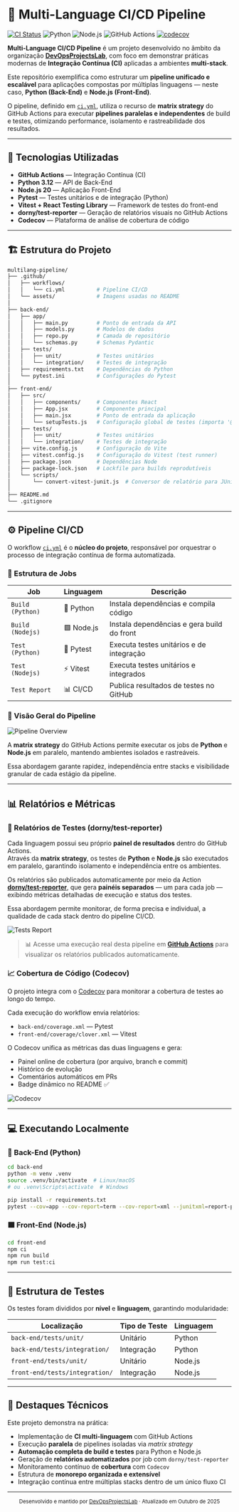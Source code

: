# 🚀 Multi-Language CI/CD Pipeline

[![CI Status](https://github.com/DevOpsProjectsLab/multilang-pipeline/actions/workflows/ci.yml/badge.svg)](https://github.com/DevOpsProjectsLab/multilang-pipeline/actions/runs/18698906640/job/53323257083)
![Python](https://img.shields.io/badge/Python-3.12-blue?logo=python)
![Node.js](https://img.shields.io/badge/Node.js-20-green?logo=node.js)
![GitHub Actions](https://img.shields.io/badge/CI-GitHub%20Actions-black?logo=githubactions)
[![codecov](https://codecov.io/github/DevOpsProjectsLab/multilang-pipeline/graph/badge.svg?token=5S6LEJOKSC)](https://codecov.io/github/DevOpsProjectsLab/multilang-pipeline)

**Multi-Language CI/CD Pipeline** é um projeto desenvolvido no âmbito da organização **[DevOpsProjectsLab](https://github.com/DevOpsProjectsLab)**, com foco em demonstrar práticas modernas de **Integração Contínua (CI)** aplicadas a ambientes **multi-stack**.

Este repositório exemplifica como estruturar um **pipeline unificado e escalável** para aplicações compostas por múltiplas linguagens — neste caso, **Python (Back-End)** e **Node.js (Front-End)**.

O pipeline, definido em [`ci.yml`](.github/workflows/ci.yml), utiliza o recurso de **matrix strategy** do GitHub Actions para executar **pipelines paralelas e independentes** de build e testes, otimizando performance, isolamento e rastreabilidade dos resultados.

---

## 🧰 Tecnologias Utilizadas

- **GitHub Actions** — Integração Contínua (CI)
- **Python 3.12** — API de Back-End
- **Node.js 20** — Aplicação Front-End
- **Pytest** — Testes unitários e de integração (Python)
- **Vitest + React Testing Library** — Framework de testes do front-end  
- **dorny/test-reporter** — Geração de relatórios visuais no GitHub Actions  
- **Codecov** — Plataforma de análise de cobertura de código

---

## 🏗️ Estrutura do Projeto

```bash
multilang-pipeline/
├── .github/
│   ├── workflows/
│   │   └── ci.yml          # Pipeline CI/CD
│   └── assets/             # Imagens usadas no README
│
├── back-end/
│   ├── app/
│   │   ├── main.py         # Ponto de entrada da API
│   │   ├── models.py       # Modelos de dados
│   │   ├── repo.py         # Camada de repositório
│   │   └── schemas.py      # Schemas Pydantic
│   ├── tests/
│   │   ├── unit/           # Testes unitários
│   │   └── integration/    # Testes de integração
│   ├── requirements.txt    # Dependências do Python
│   └── pytest.ini          # Configurações do Pytest
│
├── front-end/
│   ├── src/
│   │   ├── components/     # Componentes React
│   │   ├── App.jsx         # Componente principal
│   │   ├── main.jsx        # Ponto de entrada da aplicação
│   │   └── setupTests.js   # Configuração global de testes (importa '@testing-library/jest-dom')
│   ├── tests/
│   │   ├── unit/           # Testes unitários
│   │   └── integration/    # Testes de integração
│   ├── vite.config.js      # Configuração do Vite
│   ├── vitest.config.js    # Configuração do Vitest (test runner)
│   ├── package.json        # Dependências Node
│   ├── package-lock.json   # Lockfile para builds reprodutíveis
│   └── scripts/
│       └── convert-vitest-junit.js  # Conversor de relatório para JUnit XML
│
├── README.md
└── .gitignore
```

---

## ⚙️ Pipeline CI/CD

O workflow [`ci.yml`](.github/workflows/ci.yml) é o **núcleo do projeto**, responsável por orquestrar o processo de integração contínua de forma automatizada.  

### 🧩 Estrutura de Jobs

| Job | Linguagem | Descrição |
|-----|------------|-----------|
| `Build (Python)` | 🐍 Python | Instala dependências e compila código |
| `Build (Nodejs)` | 🟩 Node.js | Instala dependências e gera build do front |
| `Test (Python)` | 🧪 Pytest | Executa testes unitários e de integração |
| `Test (Nodejs)` | ⚡ Vitest | Executa testes unitários e integrados |
| `Test Report` | 📊 CI/CD | Publica resultados de testes no GitHub |

### 📸 Visão Geral do Pipeline

![Pipeline Overview](.github/assets/pipeline-overview.png)

A **matrix strategy** do GitHub Actions permite executar os jobs de **Python** e **Node.js** em paralelo, mantendo ambientes isolados e rastreáveis.

Essa abordagem garante rapidez, independência entre stacks e visibilidade granular de cada estágio da pipeline.

---

## 📊 Relatórios e Métricas

### 🧩 Relatórios de Testes (dorny/test-reporter)

Cada linguagem possui seu próprio **painel de resultados** dentro do GitHub Actions.  
Através da **matrix strategy**, os testes de **Python** e **Node.js** são executados em paralelo, garantindo isolamento e independência entre os ambientes.

Os relatórios são publicados automaticamente por meio da Action [**dorny/test-reporter**](https://github.com/dorny/test-reporter), que gera **painéis separados** — um para cada job — exibindo métricas detalhadas de execução e status dos testes.

Essa abordagem permite monitorar, de forma precisa e individual, a qualidade de cada stack dentro do pipeline CI/CD.

![Tests Report](.github/assets/tests-report.png)

> 📊 Acesse uma execução real desta pipeline em [**GitHub Actions**](https://github.com/DevOpsProjectsLab/multilang-pipeline/actions) para visualizar os relatórios publicados automaticamente.

### 📈 Cobertura de Código (Codecov)

O projeto integra com o [Codecov](https://app.codecov.io/github/DevOpsProjectsLab/multilang-pipeline) para monitorar a cobertura de testes ao longo do tempo.

Cada execução do workflow envia relatórios:

- `back-end/coverage.xml` — Pytest  
- `front-end/coverage/clover.xml` — Vitest

O Codecov unifica as métricas das duas linguagens e gera:

- Painel online de cobertura (por arquivo, branch e commit)
- Histórico de evolução
- Comentários automáticos em PRs
- Badge dinâmico no README ✅

![Codecov](.github/assets/codecov-report.png)

---

## 💻 Executando Localmente

### 🐍 Back-End (Python)

```bash
cd back-end
python -m venv .venv
source .venv/bin/activate  # Linux/macOS
# ou .venv\Scripts\activate  # Windows

pip install -r requirements.txt
pytest --cov=app --cov-report=term --cov-report=xml --junitxml=report-python.xml
```

### 🟩 Front-End (Node.js)

```bash
cd front-end
npm ci
npm run build
npm run test:ci
```

---

## 📂 Estrutura de Testes

Os testes foram divididos por **nível** e **linguagem**, garantindo modularidade:

| Localização | Tipo de Teste | Linguagem |
|--------------|----------------|------------|
| `back-end/tests/unit/` | Unitário | Python |
| `back-end/tests/integration/` | Integração | Python |
| `front-end/tests/unit/` | Unitário | Node.js |
| `front-end/tests/integration/` | Integração | Node.js |

---

## 🧠 Destaques Técnicos

Este projeto demonstra na prática:

- Implementação de **CI multi-linguagem** com GitHub Actions  
- Execução **paralela** de pipelines isoladas via *matrix strategy*  
- **Automação completa de build e testes** para Python e Node.js  
- Geração de **relatórios automatizados** por job com `dorny/test-reporter`  
- Monitoramento contínuo de **cobertura** com `Codecov`
- Estrutura de **monorepo organizada e extensível**  
- Integração contínua entre múltiplas stacks dentro de um único fluxo CI

---

<p align="center">
  <sub>Desenvolvido e mantido por <a href="https://github.com/DevOpsProjectsLab" target="_blank">DevOpsProjectsLab</a> · Atualizado em Outubro de 2025</sub>
</p>